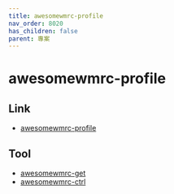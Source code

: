 ```yaml
---
title: awesomewmrc-profile
nav_order: 8020
has_children: false
parent: 專案
---
```


# awesomewmrc-profile


## Link

* [awesomewmrc-profile](https://samwhelp.github.io/note-about-awesome-wm/read/project/awesomewmrc-profile/)


## Tool

* [awesomewmrc-get](https://samwhelp.github.io/note-about-awesome-wm/read/project/awesomewmrc-profile/awesomewmrc-get)
* [awesomewmrc-ctrl](https://samwhelp.github.io/note-about-awesome-wm/read/project/awesomewmrc-profile/awesomewmrc-ctrl)
